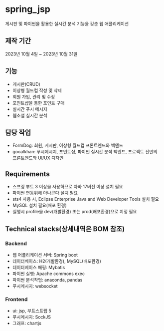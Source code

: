 # spring_jsp
게시판 및 파이썬을 활용한 실시간 분석 기능을 갖춘 웹 애플리케이션

## 제작 기간
2023년 10월 4일 ~ 2023년 10월 31일

## 기능
* 게시판(CRUD)
* 이상형 월드컵 작성 및 삭제
* 회원 가입, 관리 및 수정
* 포인트샵을 통한 포인트 구매
* 실시간 푸시 메시지
* 웹소설 실시간 분석

## 담당 작업
* FormDog: 회원, 게시판, 이상형 월드컵 프론트엔드와 백엔드
* gooalkhan: 푸시메시지, 포인트샵, 파이썬 실시간 분석 백엔드, 프로젝트 전반의 프론트엔드와 UI/UX 디자인

## Requirements
* 스프링 부트 3 이상을 사용하므로 자바 17버전 이상 설치 필요
* 파이썬 연동위해 아나콘다 설치 필요
* sts4 사용 시, Eclipse Enterprise Java and Web Developer Tools 설치 필요
* MySQL 설치 필요(배포 환경)
* 실행시 profile을 dev(개발환경) 또는 prod(배포환경)으로 지정 필요

## Technical stacks(상세내역은 BOM 참조)

### Backend
* 웹 어플리케이션 서버: Spring boot
* 데이터베이스: H2(개발환경), MySQL(배포환경)
* 데이터베이스 매핑: Mybatis
* 파이썬 실행: Apache commons exec
* 파이썬 분석작업: anaconda, pandas
* 푸시메시지: websocket

### Frontend
* ui: jsp, 부트스트랩 5
* 푸시메시지: SockJS
* 그래프: chartjs
